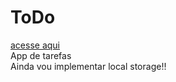 # ToDo
<a href="https://naaul.github.io/ToDo/">acesse aqui<a/><br/>
App de tarefas <br/> Ainda vou implementar local storage!!
